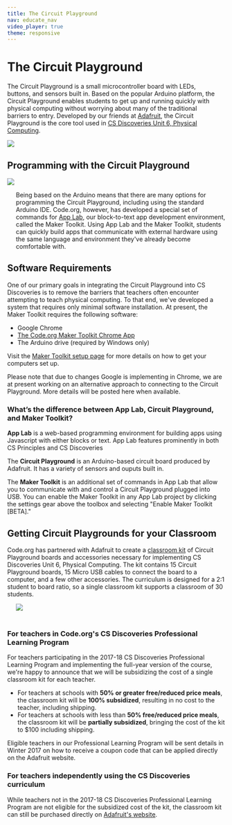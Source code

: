 ```yaml
---
title: The Circuit Playground
nav: educate_nav
video_player: true
theme: responsive
---
```


# The Circuit Playground

<div class="col-66" style="padding-right: 20px;">

The Circuit Playground is a small microcontroller board with LEDs, buttons, and sensors built in. Based on the popular Arduino platform, the Circuit Playground enables students to get up and running quickly with physical computing without worrying about many of the traditional barriers to entry. Developed by our friends at <a href="//adafruit.com">Adafruit</a>, the Circuit Playground is the core tool used in <a href="//studiocode.org/s/csd6">CS Discoveries Unit 6, Physical Computing</a>.

</div>

<div class="col-33">
<img src="/images/animated-examples/circuitplayground.gif" style="max-width: 90%">
</div>

<div syle="clear:both;"></div>

## <a name="how"></a>Programming with the Circuit Playground

<div class="col-33">
<img src="/images/cp_sensors_all.png" style="max-width: 90%">
</div>

<div class="col-66" style="padding-left: 20px;">

Being based on the Arduino means that there are many options for programming the Circuit Playground, including using the standard Arduino IDE. Code.org, however, has developed a special set of commands for <a href="/applab/">App Lab</a>, our block-to-text app development environment, called the Maker Toolkit. Using App Lab and the Maker Toolkit, students can quickly build apps that communicate with external hardware using the same language and environment they've already become comfortable with.

</div>

<div style="clear:both;"></div>


## <a name="requirements"></a>Software Requirements

One of our primary goals in integrating the Circuit Playground into CS Discoveries is to remove the barriers that teachers often encounter attempting to teach physical computing. To that end, we've developed a system that requires only minimal software installation. At present, the Maker Toolkit requires the following software:

* Google Chrome
* [The Code.org Maker Toolkit Chrome App](https://chrome.google.com/webstore/detail/codeorg-serial-connector/ncmmhcpckfejllekofcacodljhdhibkg)
* The Arduino drive (required by Windows only)

Visit the [Maker Toolkit setup page](//studio.code.org/maker/setup) for more details on how to get your computers set up.

Please note that due to changes Google is implementing in Chrome, we are at present working on an alternative approach to connecting to the Circuit Playground. More details will be posted here when available.

### <a name="difference"></a>What’s the difference between App Lab, Circuit Playground, and Maker Toolkit?

**App Lab** is a web-based programming environment for building apps using Javascript with either blocks or text. App Lab features prominently in both CS Principles and CS Discoveries

The **Circuit Playground** is an Arduino-based circuit board produced by Adafruit. It has a variety of sensors and ouputs built in.

The **Maker Toolkit** is an additional set of commands in App Lab that allow you to communicate with and control a Circuit Playground plugged into USB. You can enable the Maker Toolkit in any App Lab project by clicking the settings gear above the toolbox and selecting "Enable Maker Toolkit [BETA]."

## <a name="ordering"></a>Getting Circuit Playgrounds for your Classroom

<div class="col-66">

Code.org has partnered with Adafruit to create a <a href="//www.adafruit.com/product/3399">classroom kit</a> of Circuit Playground boards and accessories necessary for implementing CS Discoveries Unit 6, Physical Computing. The kit contains 15 Circuit Playground boards,
 15 Micro USB cables to connect the board to a computer, and a few other accessories. The curriculum is designed for a 2:1 student to board ratio, so a single classroom kit supports a classroom of 30 students.
 
 </div>
 
 <div class="col-33">
 <img src="/images/cp_class_pack.jpg" style="max-width: 90%; margin: 0 0 20px 20px;">
 </div>
 
### For teachers in Code.org's CS Discoveries Professional Learning Program
For teachers participating in the 2017-18 CS Discoveries Professional Learning Program and implementing the full-year version of the course, we're happy to announce that we 
will be subsidizing the cost of a single classroom kit for each teacher. 

* For teachers at schools with **50% or greater free/reduced price meals**, the classroom kit will be **100% subsidized**, resulting in no cost to the teacher, including shipping.
* For teachers at schools with less than **50% free/reduced price meals**, the classroom kit will be **partially subsidized**, bringing the cost of the kit to $100 including shipping.

Eligible teachers in our Professional Learning Program will be sent details in Winter 2017 on how to receive a coupon code that can be applied directly on the Adafruit website. 

### For teachers independently using the CS Discoveries curriculum

While teachers not in the 2017-18 CS Discoveries Professional Learning Program are not eligible for the subsidized cost of the kit, the classroom kit can still be purchased directly on [Adafruit's website](https://www.adafruit.com/product/3399). 

